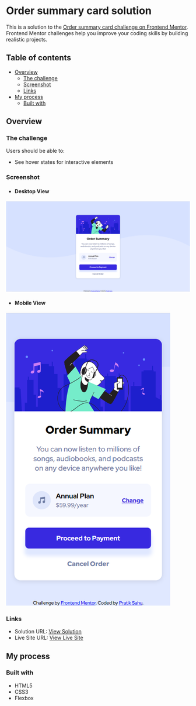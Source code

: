 # Order summary card solution

This is a solution to the [Order summary card challenge on Frontend Mentor](https://www.frontendmentor.io/challenges/order-summary-component-QlPmajDUj). Frontend Mentor challenges help you improve your coding skills by building realistic projects.

## Table of contents

- [Overview](#overview)
  - [The challenge](#the-challenge)
  - [Screenshot](#screenshot)
  - [Links](#links)
- [My process](#my-process)
  - [Built with](#built-with)

## Overview

### The challenge

Users should be able to:

- See hover states for interactive elements

### Screenshot

- #### Desktop View

![Desktop Screenshot](./screenshot1.png)

- #### Mobile View

![Desktop Screenshot](./screenshot2.png)

### Links

- Solution URL: [View Solution](https://www.frontendmentor.io/solutions/order-summary-card-using-html-and-css-x0QopqNTa)
- Live Site URL: [View Live Site](https://sahupratik30.github.io/Order-summary-card/)

## My process

### Built with

- HTML5
- CSS3
- Flexbox
